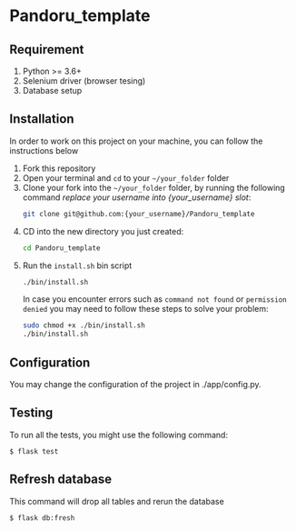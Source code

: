 # Pandoru_template
 
## Requirement

1. Python >= 3.6+
2. Selenium driver (browser tesing)
3. Database setup

## Installation

In order to work on this project on your machine, you can follow the instructions below

1. Fork this repository 
2. Open your terminal and `cd` to your `~/your_folder` folder
3. Clone your fork into the `~/your_folder` folder, by running the following command *replace your username into {your_username} slot*:
    ```bash
    git clone git@github.com:{your_username}/Pandoru_template
    ```
4. CD into the new directory you just created:
    ```bash
    cd Pandoru_template
    ```
5. Run the `install.sh` bin script
    ```bash
    ./bin/install.sh
    ```
    In case you encounter errors such as `command not found` or `permission denied` you may need to follow these steps to solve your problem:
    ```bash
    sudo chmod +x ./bin/install.sh
    ./bin/install.sh
    ```

## Configuration

You may change the configuration of the project in ./app/config.py. 

## Testing

To run all the tests, you might use the following command:
```
$ flask test
```

## Refresh database
This command will drop all tables and rerun the database

```
$ flask db:fresh
```


